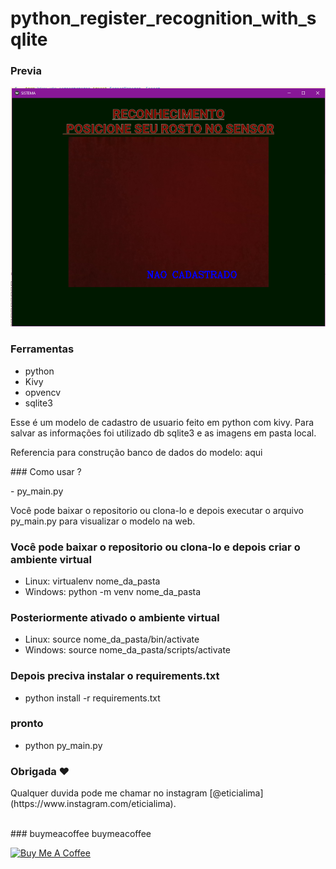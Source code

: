 # python_register_recognition_with_sqlite 
 
### Previa
 
<img src="demo.png?raw=true"/>

### Ferramentas
* python
* Kivy
* opvencv
* sqlite3

<p>Esse é um modelo de cadastro de usuario feito em python com kivy. Para salvar as informações foi utilizado db sqlite3 e as imagens em pasta local.</p>
<p>Referencia para construção banco de dados do modelo: aqui</p>
### Como usar ? 
<p>- py_main.py</P><p> Você pode baixar o repositorio ou clona-lo e depois executar o arquivo py_main.py para visualizar o modelo na web.</P> 

### Você pode baixar o repositorio ou clona-lo e depois criar o ambiente virtual 
* Linux: virtualenv nome_da_pasta
* Windows: python -m venv nome_da_pasta

### Posteriormente ativado o ambiente virtual 
* Linux: source nome_da_pasta/bin/activate
* Windows: source nome_da_pasta/scripts/activate 

### Depois preciva instalar o requirements.txt
* python install -r requirements.txt

### pronto 
* python py_main.py

### Obrigada ❤️
<p>Qualquer duvida pode me chamar no instagram [@eticialima](https://www.instagram.com/eticialima).</p> 
<br> 
###  buymeacoffee buymeacoffee
 
<a  href="https://www.buymeacoffee.com/leticialima" target="_blank"><img  src="https://cdn.buymeacoffee.com/buttons/default-red.png" alt="Buy Me A Coffee" height="40" width="170" ></a>
</p><br> 
 
